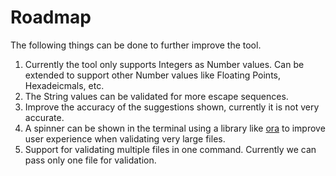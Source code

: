# Roadmap
The following things can be done to further improve the tool.
1) Currently the tool only supports Integers as Number values. Can be extended to support other Number values like Floating Points, Hexadeicmals, etc.
2) The String values can be validated for more escape sequences.
3) Improve the accuracy of the suggestions shown, currently it is not very accurate.
4) A spinner can be shown in the terminal using a library like [ora](https://www.npmjs.com/package/ora) to improve user experience when validating very large files.
5) Support for validating multiple files in one command. Currently we can pass only one file for validation.
